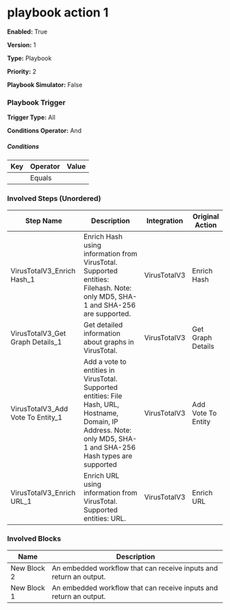 # playbook action 1




**Enabled:** True

**Version:** 1

**Type:** Playbook

**Priority:** 2

**Playbook Simulator:** False


### Playbook Trigger
**Trigger Type:** All

**Conditions Operator:** And

##### Conditions
|Key|Operator|Value|
|---|--------|-----|
||Equals||


### Involved Steps (Unordered)
|Step Name|Description|Integration|Original Action|
|---------|-----------|-----------|---------------|
|VirusTotalV3_Enrich Hash_1|Enrich Hash using information from VirusTotal. Supported entities: Filehash. Note: only MD5, SHA-1 and SHA-256 are supported.|VirusTotalV3|Enrich Hash|
|VirusTotalV3_Get Graph Details_1|Get detailed information about graphs in VirusTotal.|VirusTotalV3|Get Graph Details|
|VirusTotalV3_Add Vote To Entity_1|Add a vote to entities in VirusTotal. Supported entities: File Hash, URL, Hostname, Domain, IP Address. Note: only MD5, SHA-1 and SHA-256 Hash types are supported|VirusTotalV3|Add Vote To Entity|
|VirusTotalV3_Enrich URL_1|Enrich URL using information from VirusTotal. Supported entities: URL.|VirusTotalV3|Enrich URL|

### Involved Blocks
|Name|Description|
|----|-----------|
|New Block 2|An embedded workflow that can receive inputs and return an output.|
|New Block 1|An embedded workflow that can receive inputs and return an output.|
